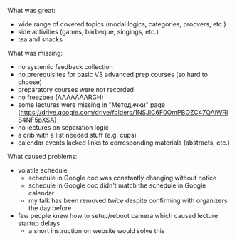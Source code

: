 What was great:
  * wide range of covered topics (modal logics, categories, proovers, etc.)
  * side activities (games, barbeque, singings, etc.)
  * tea and snacks

What was missing:
  * no systemic feedback collection
  * no prerequisites for basic VS advanced prep courses (so hard to choose)
  * preparatory courses were not recorded
  * no freezbee (AAAAAAARGH)
  * some lectures were missing in "Методички" page (https://drive.google.com/drive/folders/1NSJlC6F0OmPBOZC47QAiWRIS4NF5pXSA)
  * no lectures on separation logic
  * a crib with a list needed stuff (e.g. cups)
  * calendar events lacked links to corresponding materials (abstracts, etc.)

What caused problems:
  * volatile schedule
    * schedule in Google doc was constantly changing without notice
    * schedule in Google doc didn't match the schedule in Google calendar
    * my talk has been removed _twice_ despite confirming with organizers the day before
  * few people knew how to setup/reboot camera which caused lecture startup delays
    * a short instruction on website would solve this
